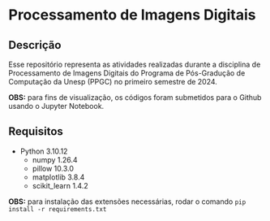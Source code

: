 # Processamento de Imagens Digitais

## Descrição

Esse repositório representa as atividades realizadas durante a disciplina de Processamento de Imagens Digitais do Programa de Pós-Gradução de Computação da Unesp (PPGC) no primeiro semestre de 2024.

**OBS:** para fins de visualização, os códigos foram submetidos para o Github usando o Jupyter Notebook.

## Requisitos

- Python 3.10.12
  - numpy 1.26.4
  - pillow 10.3.0
  - matplotlib 3.8.4
  - scikit_learn 1.4.2
 
**OBS:** para instalação das extensões necessárias, rodar o comando `pip install -r requirements.txt`

